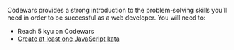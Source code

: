Codewars provides a strong introduction to the problem-solving skills you’ll need in order to be successful as a web developer. You will need to:

+ Reach 5 kyu on Codewars
+ [Create at least one JavaScript kata](https://www.codewars.com/kata/new/javascript)
